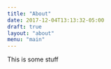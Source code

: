 ```yaml
---
title: "About"
date: 2017-12-04T13:13:32-05:00
draft: true
layout: "about"
menu: "main"
---
```


This is some stuff
